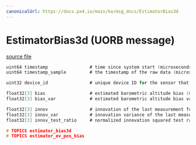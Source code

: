 ```yaml
---
canonicalUrl: https://docs.px4.io/main/ko/msg_docs/EstimatorBias3d
---
```


# EstimatorBias3d (UORB message)



[source file](https://github.com/PX4/PX4-Autopilot/blob/release/1.14/msg/EstimatorBias3d.msg)

```c
uint64 timestamp                # time since system start (microseconds)
uint64 timestamp_sample         # the timestamp of the raw data (microseconds)

uint32 device_id                # unique device ID for the sensor that does not change between power cycles

float32[3] bias                 # estimated barometric altitude bias (m)
float32[3] bias_var             # estimated barometric altitude bias variance (m^2)

float32[3] innov                # innovation of the last measurement fusion (m)
float32[3] innov_var            # innovation variance of the last measurement fusion (m^2)
float32[3] innov_test_ratio     # normalized innovation squared test ratio

# TOPICS estimator_bias3d
# TOPICS estimator_ev_pos_bias

```
